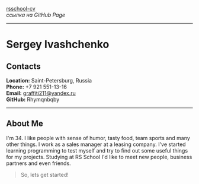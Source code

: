 [rsschool-cv](https://Rhymqnbqby.github.io/rsschool-cv/) <br>
*ссылка на GitHub Page* <br>

***

# Sergey Ivashchenko

## Contacts
**Location:** Saint-Petersburg, Russia <br>
**Phone:** +7 921 551-13-16 <br>
**Email:** graffiti211@yandex.ru <br>
**GitHub:** Rhymqnbqby <br>

***

## About Me
I'm 34. I like people with sense of humor, tasty food, team sports and many other things. I work as a sales manager at a leasing company. 
I've started learning programming to test myself and try to find out some useful things for my projects. 
Studying at RS School I'd like to meet new people, business partners and even friends. <br>

> So, lets get started! <br>
 